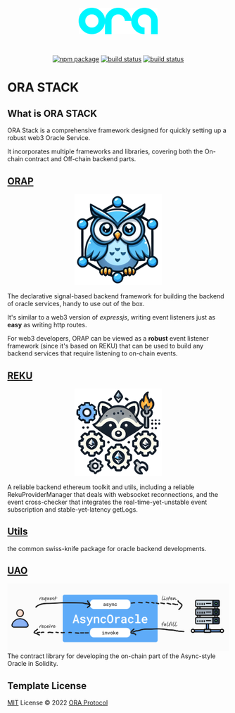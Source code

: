 
<p align="center">
  <a href="https://www.ora.io" target="_blank" rel="noopener noreferrer">
    <img width="180" src="https://raw.githubusercontent.com/ora-io/media-kit/f0595ccc0b2c867614379c009de1fa81db794db5/Logo/logo_type_blue_solid.svg" alt="HyperOracle logo">
  </a>
</p>
<br/>
<p align="center">
  <a href="https://npmjs.com/package/@ora-io/orap"><img src="https://img.shields.io/npm/v/@ora-io/orap/latest.svg" alt="npm package"></a>
  <a href="https://www.npmjs.com/package/@ora-io/orap"><img src="https://img.shields.io/npm/d18m/%40ora-io%2Forap" alt="build status"></a>
  <a href="https://www.npmjs.com/package/@ora-io/orap"><img src="https://img.shields.io/npm/l/%40ora-io%2Forap" alt="build status"></a>
</p>

# ORA STACK

## What is ORA STACK
ORA Stack is a comprehensive framework designed for quickly setting up a robust web3 Oracle Service.

It incorporates multiple frameworks and libraries, covering both the On-chain contract and Off-chain backend parts.

## [ORAP](./packages/orap/)
<div align="center"><img src="https://github.com/ora-io/ora-stack/blob/main/assets/orap.logo.png?raw=true" alt="Orap Icon" width="200"/></div>

The declarative signal-based backend framework for building the backend of oracle services, handy to use out of the box.

It's similar to a web3 version of *expressjs*, writing event listeners just as **easy** as writing http routes. 

For web3 developers, ORAP can be viewed as a **robust** event listener framework (since it's based on REKU) that can be used to build any backend services that require listening to on-chain events.

## [REKU](./packages/reku/)
<div align="center"><img src="https://github.com/ora-io/ora-stack/blob/main/assets/reku.logo.png?raw=true" alt="Reku Icon" width="200"  /></div>

A reliable backend ethereum toolkit and utils, including a reliable RekuProviderManager that deals with websocket reconnections, and the event cross-checker that integrates the real-time-yet-unstable event subscription and stable-yet-latency getLogs.

## [Utils](./packages/utils/)
the common swiss-knife package for oracle backend developments.

## [UAO](https://github.com/ora-io/UAO)
<div align="center"><img src="https://github.com/ora-io/UAO/blob/assets/assets/UAO%20Arch.png?raw=true" alt="UAO" width="600"/></div>
The contract library for developing the on-chain part of the Async-style Oracle in Solidity.

## Template License

[MIT](./LICENSE) License © 2022 [ORA Protocol](https://ora.io)
